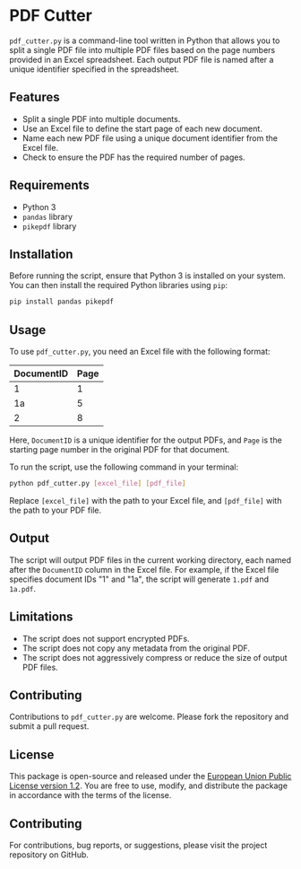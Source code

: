 # PDF Cutter

`pdf_cutter.py` is a command-line tool written in Python that allows you to split a single PDF file into multiple PDF files based on the page numbers provided in an Excel spreadsheet.
Each output PDF file is named after a unique identifier specified in the spreadsheet.

## Features

- Split a single PDF into multiple documents.
- Use an Excel file to define the start page of each new document.
- Name each new PDF file using a unique document identifier from the Excel file.
- Check to ensure the PDF has the required number of pages.

## Requirements

- Python 3
- `pandas` library
- `pikepdf` library

## Installation

Before running the script, ensure that Python 3 is installed on your system. You can then install the required Python libraries using `pip`:

```bash
pip install pandas pikepdf
```

## Usage

To use `pdf_cutter.py`, you need an Excel file with the following format:

| DocumentID | Page |
|------------|------|
| 1          | 1    |
| 1a         | 5    |
| 2          | 8    |

Here, `DocumentID` is a unique identifier for the output PDFs, and `Page` is the starting page number in the original PDF for that document.

To run the script, use the following command in your terminal:

```bash
python pdf_cutter.py [excel_file] [pdf_file]
```

Replace `[excel_file]` with the path to your Excel file, and `[pdf_file]` with the path to your PDF file.

## Output

The script will output PDF files in the current working directory, each named after the `DocumentID` column in the Excel file. 
For example, if the Excel file specifies document IDs "1" and "1a", the script will generate `1.pdf` and `1a.pdf`.

## Limitations

- The script does not support encrypted PDFs.
- The script does not copy any metadata from the original PDF.
- The script does not aggressively compress or reduce the size of output PDF files.

## Contributing

Contributions to `pdf_cutter.py` are welcome. Please fork the repository and submit a pull request.

## License

This package is open-source and released under the [European Union Public License version 1.2](https://joinup.ec.europa.eu/collection/eupl/eupl-text-eupl-12).
You are free to use, modify, and distribute the package in accordance with the terms of the license.

## Contributing

For contributions, bug reports, or suggestions, please visit the project repository on GitHub.